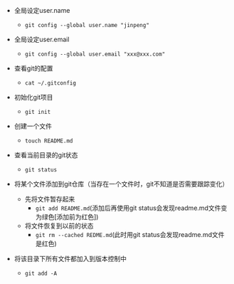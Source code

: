 - 全局设定user.name
  - `git config --global user.name "jinpeng"`

- 全局设定user.email
  - `git config --global user.email "xxx@xxx.com"`

- 查看git的配置
  - `cat ~/.gitconfig`
- 初始化git项目
  - `git init`
- 创建一个文件
  - `touch README.md`
- 查看当前目录的git状态
  - `git status`
- 将某个文件添加到git仓库（当存在一个文件时，git不知道是否需要跟踪变化）
  - 先将文件暂存起来
    - `git add README.md`(添加后再使用git status会发现readme.md文件变为绿色[添加前为红色])
  - 将文件恢复到以前的状态
    - `git rm --cached REDME.md`(此时用git status会发现readme.md文件是红色)
- 将该目录下所有文件都加入到版本控制中
  - `git add -A`